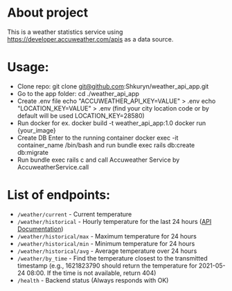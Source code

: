 # About project

This is a weather statistics service using  https://developer.accuweather.com/apis as a data source.

# Usage:

-  Clone repo:
   git clone git@github.com:Shkuryn/weather_api_app.git
-  Go to the app folder:
   cd ./weather_api_app
-  Create .env file
   echo "ACCUWEATHER_API_KEY=VALUE" > .env
   echo "LOCATION_KEY=VALUE" > .env
   (find your city location code or by default will be used LOCATION_KEY=28580)
-  Run docker
   for ex. docker build -t weather_api_app:1.0 
   docker run {your_image}
-  Create DB
   Enter to the running container docker exec -it container_name /bin/bash 
   and run bundle exec rails db:create db:migrate
-  Run bundle exec rails c
   and call Accuweather Service by
   AccuweatherService.call

# List of endpoints:

- `/weather/current` - Current temperature
- `/weather/historical` - Hourly temperature for the last 24 hours ([API Documentation](https://developer.accuweather.com/accuweather-current-conditions-api/apis/get/currentconditions/v1/%7BlocationKey%7D/historical/24))
- `/weather/historical/max` - Maximum temperature for 24 hours
- `/weather/historical/min` - Minimum temperature for 24 hours
- `/weather/historical/avg` - Average temperature over 24 hours
- `/weather/by_time` - Find the temperature closest to the transmitted timestamp (e.g., 1621823790 should return the temperature for 2021-05-24 08:00. If the time is not available, return 404)
- `/health` - Backend status (Always responds with OK)
